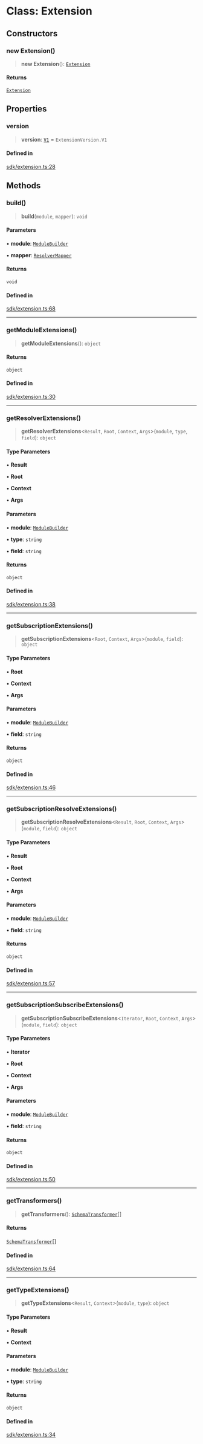 # Class: Extension

## Constructors

### new Extension()

> **new Extension**(): [`Extension`](Extension.md)

#### Returns

[`Extension`](Extension.md)

## Properties

### version

> **version**: [`V1`](../enumerations/ExtensionVersion.md#v1) = `ExtensionVersion.V1`

#### Defined in

[sdk/extension.ts:28](https://github.com/andreisergiu98/baeta/blob/4c16a2c8fa14b6d48e42b6a2c2893542bd64b987/packages/core/sdk/extension.ts#L28)

## Methods

### build()

> **build**(`module`, `mapper`): `void`

#### Parameters

• **module**: [`ModuleBuilder`](ModuleBuilder.md)

• **mapper**: [`ResolverMapper`](ResolverMapper.md)

#### Returns

`void`

#### Defined in

[sdk/extension.ts:68](https://github.com/andreisergiu98/baeta/blob/4c16a2c8fa14b6d48e42b6a2c2893542bd64b987/packages/core/sdk/extension.ts#L68)

***

### getModuleExtensions()

> **getModuleExtensions**(): `object`

#### Returns

`object`

#### Defined in

[sdk/extension.ts:30](https://github.com/andreisergiu98/baeta/blob/4c16a2c8fa14b6d48e42b6a2c2893542bd64b987/packages/core/sdk/extension.ts#L30)

***

### getResolverExtensions()

> **getResolverExtensions**\<`Result`, `Root`, `Context`, `Args`\>(`module`, `type`, `field`): `object`

#### Type Parameters

• **Result**

• **Root**

• **Context**

• **Args**

#### Parameters

• **module**: [`ModuleBuilder`](ModuleBuilder.md)

• **type**: `string`

• **field**: `string`

#### Returns

`object`

#### Defined in

[sdk/extension.ts:38](https://github.com/andreisergiu98/baeta/blob/4c16a2c8fa14b6d48e42b6a2c2893542bd64b987/packages/core/sdk/extension.ts#L38)

***

### getSubscriptionExtensions()

> **getSubscriptionExtensions**\<`Root`, `Context`, `Args`\>(`module`, `field`): `object`

#### Type Parameters

• **Root**

• **Context**

• **Args**

#### Parameters

• **module**: [`ModuleBuilder`](ModuleBuilder.md)

• **field**: `string`

#### Returns

`object`

#### Defined in

[sdk/extension.ts:46](https://github.com/andreisergiu98/baeta/blob/4c16a2c8fa14b6d48e42b6a2c2893542bd64b987/packages/core/sdk/extension.ts#L46)

***

### getSubscriptionResolveExtensions()

> **getSubscriptionResolveExtensions**\<`Result`, `Root`, `Context`, `Args`\>(`module`, `field`): `object`

#### Type Parameters

• **Result**

• **Root**

• **Context**

• **Args**

#### Parameters

• **module**: [`ModuleBuilder`](ModuleBuilder.md)

• **field**: `string`

#### Returns

`object`

#### Defined in

[sdk/extension.ts:57](https://github.com/andreisergiu98/baeta/blob/4c16a2c8fa14b6d48e42b6a2c2893542bd64b987/packages/core/sdk/extension.ts#L57)

***

### getSubscriptionSubscribeExtensions()

> **getSubscriptionSubscribeExtensions**\<`Iterator`, `Root`, `Context`, `Args`\>(`module`, `field`): `object`

#### Type Parameters

• **Iterator**

• **Root**

• **Context**

• **Args**

#### Parameters

• **module**: [`ModuleBuilder`](ModuleBuilder.md)

• **field**: `string`

#### Returns

`object`

#### Defined in

[sdk/extension.ts:50](https://github.com/andreisergiu98/baeta/blob/4c16a2c8fa14b6d48e42b6a2c2893542bd64b987/packages/core/sdk/extension.ts#L50)

***

### getTransformers()

> **getTransformers**(): [`SchemaTransformer`](../type-aliases/SchemaTransformer.md)[]

#### Returns

[`SchemaTransformer`](../type-aliases/SchemaTransformer.md)[]

#### Defined in

[sdk/extension.ts:64](https://github.com/andreisergiu98/baeta/blob/4c16a2c8fa14b6d48e42b6a2c2893542bd64b987/packages/core/sdk/extension.ts#L64)

***

### getTypeExtensions()

> **getTypeExtensions**\<`Result`, `Context`\>(`module`, `type`): `object`

#### Type Parameters

• **Result**

• **Context**

#### Parameters

• **module**: [`ModuleBuilder`](ModuleBuilder.md)

• **type**: `string`

#### Returns

`object`

#### Defined in

[sdk/extension.ts:34](https://github.com/andreisergiu98/baeta/blob/4c16a2c8fa14b6d48e42b6a2c2893542bd64b987/packages/core/sdk/extension.ts#L34)
